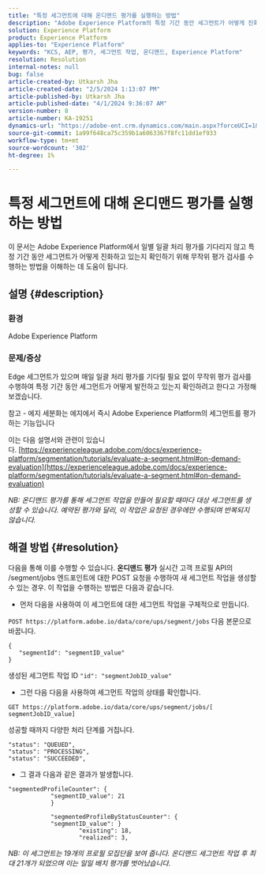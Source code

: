 ```yaml
---
title: "특정 세그먼트에 대해 온디맨드 평가를 실행하는 방법"
description: "Adobe Experience Platform의 특정 기간 동안 세그먼트가 어떻게 진화하고 있는지 확인하기 위해 무작위 평가 확인을 수행하는 방법에 대해 알아봅니다."
solution: Experience Platform
product: Experience Platform
applies-to: "Experience Platform"
keywords: "KCS, AEP, 평가, 세그먼트 작업, 온디맨드, Experience Platform"
resolution: Resolution
internal-notes: null
bug: false
article-created-by: Utkarsh Jha
article-created-date: "2/5/2024 1:13:07 PM"
article-published-by: Utkarsh Jha
article-published-date: "4/1/2024 9:36:07 AM"
version-number: 8
article-number: KA-19251
dynamics-url: "https://adobe-ent.crm.dynamics.com/main.aspx?forceUCI=1&pagetype=entityrecord&etn=knowledgearticle&id=4ad2f546-28c4-ee11-9079-6045bd006b25"
source-git-commit: 1a99f648ca75c359b1a6063367f8fc11dd1ef933
workflow-type: tm+mt
source-wordcount: '302'
ht-degree: 1%

---
```


# 특정 세그먼트에 대해 온디맨드 평가를 실행하는 방법


이 문서는 Adobe Experience Platform에서 일별 일괄 처리 평가를 기다리지 않고 특정 기간 동안 세그먼트가 어떻게 진화하고 있는지 확인하기 위해 무작위 평가 검사를 수행하는 방법을 이해하는 데 도움이 됩니다.

## 설명 {#description}


### 환경

Adobe Experience Platform

### 문제/증상

Edge 세그먼트가 있으며 매일 일괄 처리 평가를 기다릴 필요 없이 무작위 평가 검사를 수행하여 특정 기간 동안 세그먼트가 어떻게 발전하고 있는지 확인하려고 한다고 가정해 보겠습니다.

참고 - 에지 세분화는 에지에서 즉시 Adobe Experience Platform의 세그먼트를 평가하는 기능입니다

이는 다음 설명서와 관련이 있습니다. [https://experienceleague.adobe.com/docs/experience-platform/segmentation/tutorials/evaluate-a-segment.html#on-demand-evaluation](https://experienceleague.adobe.com/docs/experience-platform/segmentation/tutorials/evaluate-a-segment.html#on-demand-evaluation)

*NB: 온디맨드 평가를 통해 세그먼트 작업을 만들어 필요할 때마다 대상 세그먼트를 생성할 수 있습니다. 예약된 평가와 달리, 이 작업은 요청된 경우에만 수행되며 반복되지 않습니다.*


## 해결 방법 {#resolution}


다음을 통해 이를 수행할 수 있습니다. <b>온디맨드 평가</b> 실시간 고객 프로필 API의 /segment/jobs 엔드포인트에 대한 POST 요청을 수행하여 새 세그먼트 작업을 생성할 수 있는 경우. 이 작업을 수행하는 방법은 다음과 같습니다.

- 먼저 다음을 사용하여 이 세그먼트에 대한 세그먼트 작업을 구체적으로 만듭니다.


`POST https://platform.adobe.io/data/core/ups/segment/jobs` 다음 본문으로 바꿉니다.


```
{
   "segmentId": "segmentID_value"
}
```


생성된 세그먼트 작업 ID `"id": "segmentJobID_value"`

- 그런 다음 다음을 사용하여 세그먼트 작업의 상태를 확인합니다.


`GET https://platform.adobe.io/data/core/ups/segment/jobs/[ segmentJobID_value]`

성공할 때까지 다양한 처리 단계를 거칩니다.




```
"status": "QUEUED",
"status": "PROCESSING",
"status": "SUCCEEDED",
```




- 그 결과 다음과 같은 결과가 발생합니다.





```
"segmentedProfileCounter": {
            "segmentID_value": 21
            }

            "segmentedProfileByStatusCounter": {
            "segmentID_value": }
                    "existing": 18,
                    "realized": 3,
```




*NB: 이 세그먼트는 19개의 프로필 모집단을 보여 줍니다. 온디맨드 세그먼트 작업 후 최대 21개가 되었으며 이는 일일 배치 평가를 벗어났습니다.*
